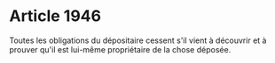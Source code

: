 # Article 1946

Toutes les obligations du dépositaire cessent s'il vient à découvrir et à prouver qu'il est lui-même propriétaire de la chose déposée.
